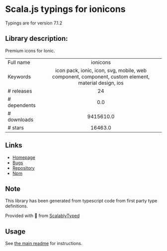 
# Scala.js typings for ionicons

Typings are for version 7.1.2

## Library description:
Premium icons for Ionic.

|                    |                 |
| ------------------ | :-------------: |
| Full name          | ionicons |
| Keywords           | icon pack, ionic, icon, svg, mobile, web component, component, custom element, material design, ios |
| # releases         | 24 |
| # dependents       | 0.0 |
| # downloads        | 9415610.0 |
| # stars            | 16463.0 |

## Links
- [Homepage](http://ionicons.com/)
- [Bugs](https://github.com/ionic-team/ionicons/issues)
- [Repository](https://github.com/ionic-team/ionicons)
- [Npm](https://www.npmjs.com/package/ionicons)
    


## Note
This library has been generated from typescript code from first party type definitions.

Provided with :purple_heart: from [ScalablyTyped](https://github.com/oyvindberg/ScalablyTyped)

## Usage
See [the main readme](../../readme.md) for instructions.


